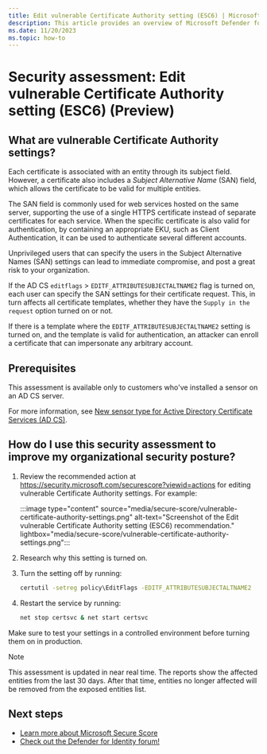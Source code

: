 ```yaml
---
title: Edit vulnerable Certificate Authority setting (ESC6) | Microsoft Defender for Identity
description: This article provides an overview of Microsoft Defender for Identity's vulnerable Certificate Authority setting report.
ms.date: 11/20/2023
ms.topic: how-to
---
```


# Security assessment: Edit vulnerable Certificate Authority setting (ESC6)  (Preview)

## What are vulnerable Certificate Authority settings?

Each certificate is associated with an entity through its subject field. However, a certificate also includes a *Subject Alternative Name* (SAN) field, which allows the certificate to be valid for multiple entities.

The SAN field is commonly used for web services hosted on the same server, supporting the use of a single HTTPS certificate instead of separate certificates for each service. When the specific certificate is also valid for authentication, by containing an appropriate EKU, such as Client Authentication, it can be used to authenticate several different accounts.

Unprivileged users that can specify the users in the Subject Alternative Names (SAN) settings can lead to immediate compromise, and post a great risk to your organization.

If the AD CS `editflags` > `EDITF_ATTRIBUTESUBJECTALTNAME2` flag is turned on, each user can specify the SAN settings for their certificate request. This, in turn affects all certificate templates, whether they have the `Supply in the request` option turned on or not.

If there is a template where the `EDITF_ATTRIBUTESUBJECTALTNAME2` setting is turned on, and the template is valid for authentication, an attacker can enroll a certificate that can impersonate any arbitrary account.

## Prerequisites

This assessment is available only to customers who've installed a sensor on an AD CS server.

For more information, see [New sensor type for Active Directory Certificate Services (AD CS)](whats-new.md#new-sensor-type-for-active-directory-certificate-services-ad-cs).

## How do I use this security assessment to improve my organizational security posture?

1. Review the recommended action at <https://security.microsoft.com/securescore?viewid=actions> for editing vulnerable Certificate Authority settings.  For example:

    :::image type="content" source="media/secure-score/vulnerable-certificate-authority-settings.png" alt-text="Screenshot of the Edit vulnerable Certificate Authority setting (ESC6) recommendation." lightbox="media/secure-score/vulnerable-certificate-authority-settings.png":::

1. Research why this setting is turned on.

1. Turn the setting off by running:

    ```cmd
    certutil -setreg policy\EditFlags -EDITF_ATTRIBUTESUBJECTALTNAME2
    ```

1. Restart the service by running:

    ```cmd
    net stop certsvc & net start certsvc
    ```

Make sure to test your settings in a controlled environment before turning them on in production.

> [!NOTE]
> This assessment is updated in near real time.
> The reports show the affected entities from the last 30 days. After that time, entities no longer affected will be removed from the exposed entities list.


## Next steps

- [Learn more about Microsoft Secure Score](/microsoft-365/security/defender/microsoft-secure-score)
- [Check out the Defender for Identity forum!](<https://aka.ms/MDIcommunity>)
